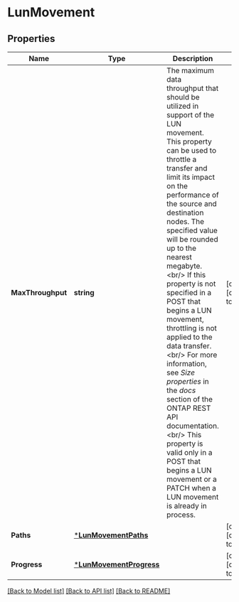 # LunMovement

## Properties
Name | Type | Description | Notes
------------ | ------------- | ------------- | -------------
**MaxThroughput** | **string** | The maximum data throughput that should be utilized in support of the LUN movement. This property can be used to throttle a transfer and limit its impact on the performance of the source and destination nodes. The specified value will be rounded up to the nearest megabyte.&lt;br/&gt; If this property is not specified in a POST that begins a LUN movement, throttling is not applied to the data transfer.&lt;br/&gt; For more information, see _Size properties_ in the _docs_ section of the ONTAP REST API documentation.&lt;br/&gt; This property is valid only in a POST that begins a LUN movement or a PATCH when a LUN movement is already in process.  | [optional] [default to null]
**Paths** | [***LunMovementPaths**](lun_movement_paths.md) |  | [optional] [default to null]
**Progress** | [***LunMovementProgress**](lun_movement_progress.md) |  | [optional] [default to null]

[[Back to Model list]](../README.md#documentation-for-models) [[Back to API list]](../README.md#documentation-for-api-endpoints) [[Back to README]](../README.md)


